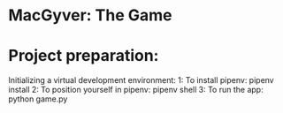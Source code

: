 # MacGyver: The Game

# Project preparation:

Initializing a virtual development environment:
1: To install pipenv: pipenv install
2: To position yourself in pipenv: pipenv shell
3: To run the app: python game.py
